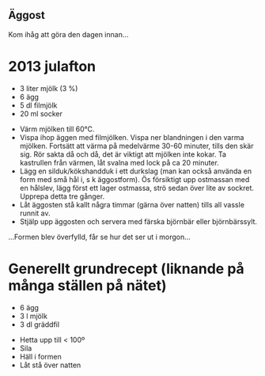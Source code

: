 Äggost
------

Kom ihåg att göra den dagen innan...


2013 julafton
=============

* 3 liter mjölk (3 %)
* 6 ägg
* 5 dl filmjölk
* 20 ml socker

- Värm mjölken till 60°C.
- Vispa ihop äggen med filmjölken. Vispa ner blandningen i den varma mjölken. Fortsätt att värma på medelvärme 30-60 minuter, tills den skär sig. Rör sakta då och då, det är viktigt att mjölken inte kokar. Ta kastrullen från värmen, låt svalna med lock på ca 20 minuter.
- Lägg en silduk/kökshandduk i ett durkslag (man kan också använda en form med små hål i, s k äggostform).
Ös försiktigt upp ostmassan med en hålslev, lägg först ett lager ostmassa, strö sedan över lite av sockret. Upprepa detta tre gånger.
- Låt äggosten stå kallt några timmar (gärna över natten) tills all vassle runnit av.
- Stjälp upp äggosten och servera med färska björnbär eller björnbärssylt.

…Formen blev överfylld, får se hur det ser ut i morgon…


Generellt grundrecept (liknande på många ställen på nätet)
==========================================================

* 6 ägg
* 3 l mjölk
* 3 dl gräddfil

- Hetta upp till < 100º
- Sila
- Häll i formen
- Låt stå över natten
